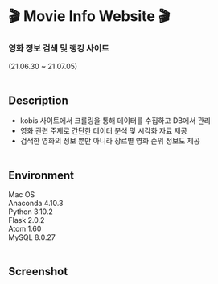 # 🎬 Movie Info Website 🎬
### 영화 정보 검색 및 랭킹 사이트
(21.06.30 ~ 21.07.05)  
&nbsp;

## Description
- kobis 사이트에서 크롤링을 통해 데이터를 수집하고 DB에서 관리  
- 영화 관련 주제로 간단한 데이터 분석 및 시각화 자료 제공  
- 검색한 영화의 정보 뿐만 아니라 장르별 영화 순위 정보도 제공  
&nbsp;

## Environment
Mac OS   
Anaconda 4.10.3  
Python 3.10.2  
Flask 2.0.2  
Atom 1.60  
MySQL 8.0.27  
&nbsp;

## Screenshot
